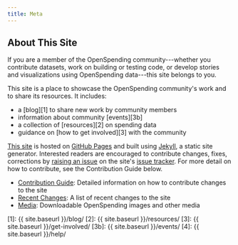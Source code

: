 ```yaml
---
title: Meta
---
```


## About This Site

If you are a member of the OpenSpending community---whether you
contribute datasets, work on building or testing code, or develop
stories and visualizations using OpenSpending data---this site belongs
to you.

This site is a place to showcase the OpenSpending community's work and
to share its resources. It includes:

* a [blog][1] to share new work by community members
* information about community [events][3b]
* a collection of [resources][2] on spending data
* guidance on [how to get involved][3] with the community

[This site](https://github.com/openspending/community.openspending.org/)
is hosted on [GitHub Pages](https://pages.github.com/) and built using
[Jekyll](http://jekyllrb.com/), a static site generator.  Interested
readers are encouraged to contribute changes, fixes, corrections by
[raising an issue](https://github.com/openspending/community.openspending.org/issues/new?title=Bug&body=I%27m%20having%20an%20issue%20with...)
on the site's
[issue tracker](https://github.com/openspending/community.openspending.org/issues).
For more detail on how to contribute, see the Contribution Guide
below.

- [Contribution Guide](./contribute/): Detailed information on how to contribute changes to the site
- [Recent Changes](./changes/): A list of recent changes to the site
- [Media](./media/): Downloadable OpenSpending images and other media

[1]:	{{ site.baseurl }}/blog/
[2]:	{{ site.baseurl }}/resources/
[3]:	{{ site.baseurl }}/get-involved/
[3b]:   {{ site.baseurl }}/events/
[4]:	{{ site.baseurl }}/help/

